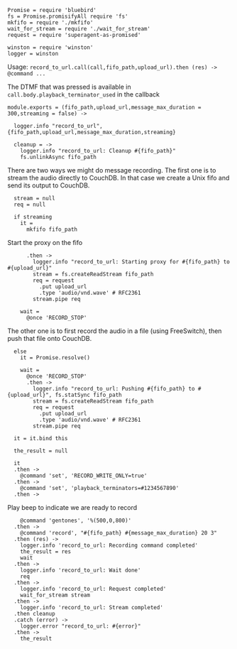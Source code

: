     Promise = require 'bluebird'
    fs = Promise.promisifyAll require 'fs'
    mkfifo = require './mkfifo'
    wait_for_stream = require './wait_for_stream'
    request = require 'superagent-as-promised'

    winston = require 'winston'
    logger = winston

Usage: `record_to_url.call(call,fifo_path,upload_url).then (res) -> @command ...`

The DTMF that was pressed is available in `call.body.playback_terminator_used` in the callback

    module.exports = (fifo_path,upload_url,message_max_duration = 300,streaming = false) ->

      logger.info "record_to_url", {fifo_path,upload_url,message_max_duration,streaming}

      cleanup = ->
        logger.info "record_to_url: Cleanup #{fifo_path}"
        fs.unlinkAsync fifo_path

There are two ways we might do message recording.
The first one is to stream the audio directly to CouchDB. In that case we create a Unix fifo and send its output to CouchDB.

      stream = null
      req = null

      if streaming
        it =
          mkfifo fifo_path

Start the proxy on the fifo

          .then ->
            logger.info "record_to_url: Starting proxy for #{fifo_path} to #{upload_url}"
            stream = fs.createReadStream fifo_path
            req = request
              .put upload_url
              .type 'audio/vnd.wave' # RFC2361
            stream.pipe req

        wait =
          @once 'RECORD_STOP'

The other one is to first record the audio in a file (using FreeSwitch), then push that file onto CouchDB.

      else
        it = Promise.resolve()

        wait =
          @once 'RECORD_STOP'
          .then ->
            logger.info "record_to_url: Pushing #{fifo_path} to #{upload_url}", fs.statSync fifo_path
            stream = fs.createReadStream fifo_path
            req = request
              .put upload_url
              .type 'audio/vnd.wave' # RFC2361
            stream.pipe req

      it = it.bind this

      the_result = null

      it
      .then ->
        @command 'set', 'RECORD_WRITE_ONLY=true'
      .then ->
        @command 'set', 'playback_terminators=#1234567890'
      .then ->

Play beep to indicate we are ready to record

        @command 'gentones', '%(500,0,800)'
      .then ->
        @command 'record', "#{fifo_path} #{message_max_duration} 20 3"
      .then (res) ->
        logger.info 'record_to_url: Recording command completed'
        the_result = res
        wait
      .then ->
        logger.info 'record_to_url: Wait done'
        req
      .then ->
        logger.info 'record_to_url: Request completed'
        wait_for_stream stream
      .then ->
        logger.info 'record_to_url: Stream completed'
      .then cleanup
      .catch (error) ->
        logger.error "record_to_url: #{error}"
      .then ->
        the_result
